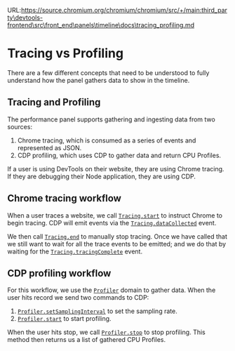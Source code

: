 URL:https://source.chromium.org/chromium/chromium/src/+/main:third_party\devtools-frontend\src\front_end\panels\timeline\docs\tracing_profiling.md
# Tracing vs Profiling

There are a few different concepts that need to be understood to fully understand how the panel gathers data to show in the timeline.

## Tracing and Profiling

The performance panel supports gathering and ingesting data from two sources:

1. Chrome tracing, which is consumed as a series of events and represented as JSON.
2. CDP profiling, which uses CDP to gather data and return CPU Profiles.

If a user is using DevTools on their website, they are using Chrome tracing. If they are debugging their Node application, they are using CDP.

## Chrome tracing workflow

When a user traces a website, we call [`Tracing.start`](https://chromedevtools.github.io/devtools-protocol/tot/Tracing/#method-start) to instruct Chrome to begin tracing. CDP will emit events via the [`Tracing.dataCollected`](https://chromedevtools.github.io/devtools-protocol/tot/Tracing/#event-dataCollected) event.

We then call [`Tracing.end`](https://chromedevtools.github.io/devtools-protocol/tot/Tracing/#method-end) to manually stop tracing. Once we have called that we still want to wait for all the trace events to be emitted; and we do that by waiting for the [`Tracing.tracingComplete`](https://chromedevtools.github.io/devtools-protocol/tot/Tracing/#event-tracingComplete) event.


## CDP profiling workflow

For this workflow, we use the [`Profiler`](https://chromedevtools.github.io/devtools-protocol/tot/Profiler/) domain to gather data. When the user hits record we send two commands to CDP:

1. [`Profiler.setSamplingInterval`](https://chromedevtools.github.io/devtools-protocol/tot/Profiler/#method-setSamplingInterval) to set the sampling rate.
2. [`Profiler.start`](https://chromedevtools.github.io/devtools-protocol/tot/Profiler/#method-start) to start profiling.

When the user hits stop, we call [`Profiler.stop`](https://chromedevtools.github.io/devtools-protocol/tot/Profiler/#method-stop) to stop profiling. This method then returns us a list of gathered CPU Profiles.
